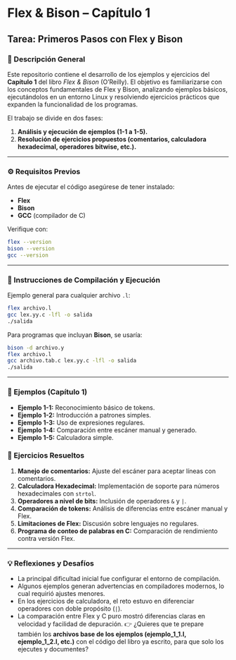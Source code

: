 # Flex & Bison – Capítulo 1

## Tarea: Primeros Pasos con Flex y Bison

### 📌 Descripción General

Este repositorio contiene el desarrollo de los ejemplos y ejercicios del **Capítulo 1** del libro *Flex & Bison* (O’Reilly). El objetivo es familiarizarse con los conceptos fundamentales de Flex y Bison, analizando ejemplos básicos, ejecutándolos en un entorno Linux y resolviendo ejercicios prácticos que expanden la funcionalidad de los programas.

El trabajo se divide en dos fases:

1. **Análisis y ejecución de ejemplos (1-1 a 1-5).**
2. **Resolución de ejercicios propuestos (comentarios, calculadora hexadecimal, operadores bitwise, etc.).**

---

### ⚙️ Requisitos Previos

Antes de ejecutar el código asegúrese de tener instalado:

* **Flex**
* **Bison**
* **GCC** (compilador de C)

Verifique con:
```bash
flex --version
bison --version
gcc --version
```
---

### 🚀 Instrucciones de Compilación y Ejecución

Ejemplo general para cualquier archivo `.l`:

```bash
flex archivo.l
gcc lex.yy.c -lfl -o salida
./salida
```

Para programas que incluyan **Bison**, se usaría:

```bash
bison -d archivo.y
flex archivo.l
gcc archivo.tab.c lex.yy.c -lfl -o salida
./salida
```

---

### 📖 Ejemplos (Capítulo 1)

* **Ejemplo 1-1:** Reconocimiento básico de tokens.
* **Ejemplo 1-2:** Introducción a patrones simples.
* **Ejemplo 1-3:** Uso de expresiones regulares.
* **Ejemplo 1-4:** Comparación entre escáner manual y generado.
* **Ejemplo 1-5:** Calculadora simple.

### 📝 Ejercicios Resueltos

1. **Manejo de comentarios:** Ajuste del escáner para aceptar líneas con comentarios.
2. **Calculadora Hexadecimal:** Implementación de soporte para números hexadecimales con `strtol`.
3. **Operadores a nivel de bits:** Inclusión de operadores `&` y `|`.
4. **Comparación de tokens:** Análisis de diferencias entre escáner manual y Flex.
5. **Limitaciones de Flex:** Discusión sobre lenguajes no regulares.
6. **Programa de conteo de palabras en C:** Comparación de rendimiento contra versión Flex.

---

### 💡 Reflexiones y Desafíos

* La principal dificultad inicial fue configurar el entorno de compilación.
* Algunos ejemplos generan advertencias en compiladores modernos, lo cual requirió ajustes menores.
* En los ejercicios de calculadora, el reto estuvo en diferenciar operadores con doble propósito (`|`).
* La comparación entre Flex y C puro mostró diferencias claras en velocidad y facilidad de depuración.
👉 ¿Quieres que te prepare también los **archivos base de los ejemplos (ejemplo\_1\_1.l, ejemplo\_1\_2.l, etc.)** con el código del libro ya escrito, para que solo los ejecutes y documentes?
